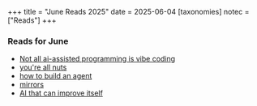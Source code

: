 +++
title = "June Reads 2025"
date = 2025-06-04
[taxonomies]
notec = ["Reads"]
+++

### Reads for June

- [Not all ai-assisted programming is vibe coding](https://simonwillison.net/2025/Mar/19/vibe-coding/)
- [you're all nuts](https://fly.io/blog/youre-all-nuts/)
- [how to build an agent](https://ampcode.com/how-to-build-an-agent)
- [mirrors](https://ghuntley.com/mirrors/)
- [AI that can improve itself](https://richardcsuwandi.github.io/blog/2025/dgm/)